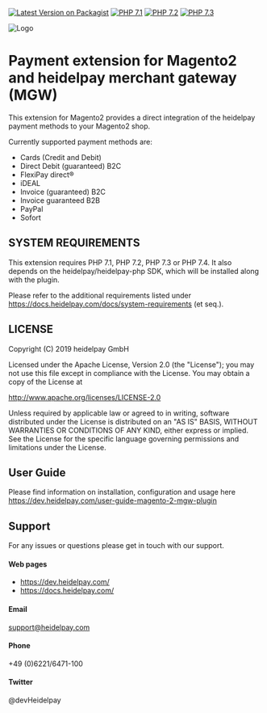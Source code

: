 [![Latest Version on Packagist](https://img.shields.io/packagist/v/heidelpay/magento2-merchant-gateway.svg?style=flat-square)](https://packagist.org/packages/heidelpay/magento2-merchant-gateway)
[![PHP 7.1](https://img.shields.io/badge/php-7.1-blue.svg)](http://www.php.net)
[![PHP 7.2](https://img.shields.io/badge/php-7.2-blue.svg)](http://www.php.net)
[![PHP 7.3](https://img.shields.io/badge/php-7.3-blue.svg)](http://www.php.net)

![Logo](http://dev.heidelpay.com/devHeidelpay_400_180.jpg)

# Payment extension for Magento2 and heidelpay merchant gateway (MGW)  

This extension for Magento2 provides a direct integration of the heidelpay payment methods to your Magento2 shop. 

Currently supported payment methods are:
* Cards (Credit and Debit)
* Direct Debit (guaranteed) B2C
* FlexiPay direct®
* iDEAL
* Invoice (guaranteed) B2C
* Invoice guaranteed B2B
* PayPal
* Sofort

## SYSTEM REQUIREMENTS
This extension requires PHP 7.1, PHP 7.2, PHP 7.3 or PHP 7.4. 
It also depends on the heidelpay/heidelpay-php SDK, which will be installed along with the plugin.

Please refer to the additional requirements listed under https://docs.heidelpay.com/docs/system-requirements (et seq.).

## LICENSE
Copyright (C) 2019 heidelpay GmbH

Licensed under the Apache License, Version 2.0 (the "License");
you may not use this file except in compliance with the License.
You may obtain a copy of the License at

http://www.apache.org/licenses/LICENSE-2.0

Unless required by applicable law or agreed to in writing, software
distributed under the License is distributed on an "AS IS" BASIS,
WITHOUT WARRANTIES OR CONDITIONS OF ANY KIND, either express or implied.
See the License for the specific language governing permissions and
limitations under the License.

## User Guide
Please find information on installation, configuration and usage here https://dev.heidelpay.com/user-guide-magento-2-mgw-plugin

## Support
For any issues or questions please get in touch with our support.

#### Web pages
* https://dev.heidelpay.com/
* https://docs.heidelpay.com/
 
#### Email
support@heidelpay.com
 
#### Phone
+49 (0)6221/6471-100

#### Twitter
@devHeidelpay
